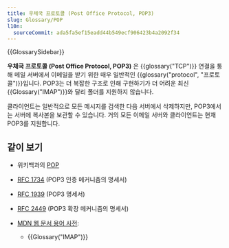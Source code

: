 ```yaml
---
title: 우체국 프로토콜 (Post Office Protocol, POP3)
slug: Glossary/POP
l10n:
  sourceCommit: ada5fa5ef15eadd44b549ecf906423b4a2092f34
---
```


{{GlossarySidebar}}

**우체국 프로토콜 (Post Office Protocol, POP3)** 은 {{glossary("TCP")}} 연결을 통해 메일 서버에서 이메일을 받기 위한 매우 일반적인 {{glossary("protocol", "프로토콜")}}입니다. POP3는 더 복잡한 구조로 인해 구현하기가 더 어려운 최신 {{Glossary("IMAP")}}와 달리 폴더를 지원하지 않습니다.

클라이언트는 일반적으로 모든 메시지를 검색한 다음 서버에서 삭제하지만, POP3에서는 서버에 복사본을 보관할 수 있습니다. 거의 모든 이메일 서버와 클라이언트는 현재 POP3를 지원합니다.

## 같이 보기

- 위키백과의 [POP](https://en.wikipedia.org/wiki/Post_Office_Protocol)
- [RFC 1734](https://datatracker.ietf.org/doc/html/rfc1734) (POP3 인증 메커니즘의 명세서)
- [RFC 1939](https://datatracker.ietf.org/doc/html/rfc1939) (POP3 명세서)
- [RFC 2449](https://datatracker.ietf.org/doc/html/rfc2449) (POP3 확장 메커니즘의 명세서)
- [MDN 웹 문서 용어 사전](/ko/docs/Glossary):

  - {{Glossary("IMAP")}}
